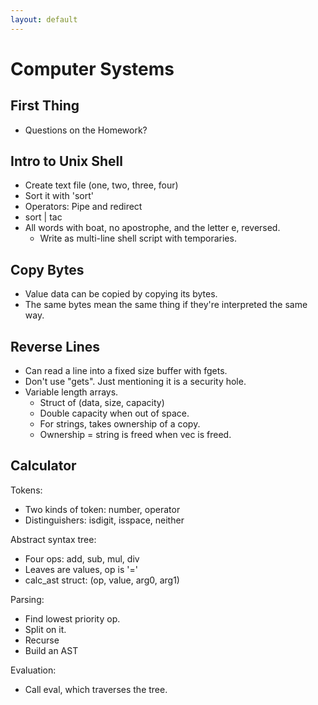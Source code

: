 ```yaml
---
layout: default
---
```


# Computer Systems

## First Thing

 - Questions on the Homework?
 
## Intro to Unix Shell

 - Create text file (one, two, three, four)
 - Sort it with 'sort'
 - Operators: Pipe and redirect
 - sort | tac
 - All words with boat, no apostrophe, and the letter e, reversed.
   - Write as multi-line shell script with temporaries.
 
## Copy Bytes

 - Value data can be copied by copying its bytes.
 - The same bytes mean the same thing if they're
   interpreted the same way.

## Reverse Lines

 - Can read a line into a fixed size buffer with fgets.
 - Don't use "gets". Just mentioning it is a security hole.
 - Variable length arrays.
   - Struct of (data, size, capacity)
   - Double capacity when out of space.
   - For strings, takes ownership of a copy.
   - Ownership = string is freed when vec is freed.

## Calculator

Tokens:

 - Two kinds of token: number, operator
 - Distinguishers: isdigit, isspace, neither
 
Abstract syntax tree:

 - Four ops: add, sub, mul, div
 - Leaves are values, op is '='
 - calc_ast struct: (op, value, arg0, arg1)

Parsing:

 - Find lowest priority op.
 - Split on it.
 - Recurse
 - Build an AST 

Evaluation:

 - Call eval, which traverses the tree.
 
